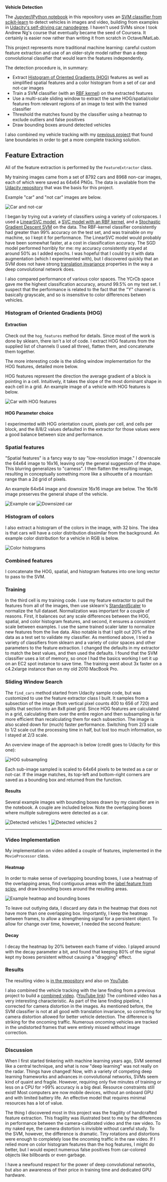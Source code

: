 **Vehicle Detection**

The [Jupyter/IPython notebook](https://github.com/gardenermike/vehicle-tracking/blob/master/vehicle-detection.ipynb) in this repository uses an [SVM classifier from scikit-learn](http://scikit-learn.org/stable/modules/generated/sklearn.svm.SVC.html) to detect vehicles in images and video, building from examples in [Udacity's self-driving car nanodegree](https://www.udacity.com/drive).
I haven't used SVMs since I took Andrew Ng's course that eventually became the seed of Coursera. It certainly is easier now rather than writing it from scratch in Octave/MatLab.

This project represents more traditional machine learning: careful custom feature extraction and use of an older-style model rather than a deep convolutional classifier that would learn the features independently.

The detection procedure is, in summary:

* Extract [Histogram of Oriented Gradients (HOG)](http://www.learnopencv.com/histogram-of-oriented-gradients/) features as well as simplified spatial features and a color histogram from a set of car and not-car images
* Train a SVM classifier (with an [RBF kernel](https://en.wikipedia.org/wiki/Radial_basis_function_kernel)) on the extracted features
* Use a multi-scale sliding window to extract the same HOG/spatial/color features from relevant regions of an image to test with the trained classifier
* Threshold the matches found by the classifier using a heatmap to exclude outliers and false positives
* Draw bounding boxes around detected vehicles

I also combined my vehicle tracking with my [previous project](https://github.com/gardenermike/finding-lane-lines-reprise) that found lane boundaries in order to get a more complete tracking solution.

[//]: # (Image References)
[image1]: ./examples/car_not_car.png
[image2]: ./examples/HOG_example.jpg
[image3]: ./examples/sliding_windows.jpg
[image4]: ./examples/sliding_window.jpg
[image5]: ./examples/bboxes_and_heat.png
[image6]: ./examples/labels_map.png
[image7]: ./examples/output_bboxes.png
[car-and-hog]: ./examples/car-and-hog.jpg
[hog-sub]: ./examples/hog-sub.jpg
[boxed-1]: ./examples/boxed-1.png
[boxed-2]: ./examples/boxed-2.png
[car]: ./examples/53.png
[spatial]: ./examples/spatial_53.png
[histograms]: ./examples/histograms.png
[heatmap]: ./examples/heatmap.png
[video1]: ./project_video.mp4

## Feature Extraction

All of the feature extraction is performed by the `FeatureExtractor` class.

My training images came from a set of 8792 cars and 8968 non-car images, each of which were saved as 64x64 PNGs. The data is available from the [Udacity repository](https://github.com/udacity/CarND-Vehicle-Detection) that was the basis for this project.

Example "car" and "not car" images are below.

![Car and not-car][image1]

I began by trying out a variety of classifiers using a variety of colorspaces. I used a [LinearSVC model](http://scikit-learn.org/stable/modules/generated/sklearn.svm.LinearSVC.html#sklearn.svm.LinearSVC), a [SVC model with an RBF kernel](http://scikit-learn.org/stable/modules/generated/sklearn.svm.SVC.html#sklearn.svm.SVC), and a [Stochastic Gradient Descent SVM](http://scikit-learn.org/stable/modules/generated/sklearn.linear_model.SGDClassifier.html#sklearn.linear_model.SGDClassifier) on the data. The RBF-kernel classifier consistently had greater than 99% accuracy on the test set, and was trainable on my machine, so I kept it for performance. The LinearSVC model would probably have been somewhat faster, at a cost in classification accuracy. The SGD model performed horribly for me: my accuracy consistently stayed at around 50% as I added epochs. I was hopeful that I could try it with data augmentation (which I experimented with), but I discovered quickly that an SVM does not have strong [translation invariance](https://en.wikipedia.org/wiki/Translational_symmetry) properties in the way a deep convolutional network does.

I also compared performance of various color spaces. The YCrCb space gave me the highest classification accuracy, around 99.5% on my test set. I suspect that the performance is related to the fact that the "Y" channel is basically grayscale, and so is insensitive to color differences betwen vehicles.


### Histogram of Oriented Gradients (HOG)

#### Extraction
Check out the `hog_features` method for details. Since most of the work is done by sklearn, there isn't a lot of code. I extract HOG features from the supplied list of channels (I used all three), flatten them, and concatenate them together.

The more interesting code is the sliding window implementation for the HOG features, detailed more below.

HOG features represent the direction the average gradient of a block is pointing in a cell. Intuitively, it takes the slope of the most dominant shape in each cell in a grid. An example image of a vehicle with HOG features is below.

![Car with HOG features][car-and-hog]

#### HOG Parameter choice

I experimented with HOG orientation count, pixels per cell, and cells per block, and the 8/8/2 values defaulted in the extractor for those values were a good balance between size and performance.

### Spatial features

"Spatial features" is a fancy way to say "low-resolution image." I downscale the 64x64 image to 16x16, leaving only the general suggestion of the shape. This blurring generalizes to "carness". I then flatten the resulting image, resulting in conceptually something more like a silhouette of a mountain range than a 2d grid of pixels.

An example 64x64 image and downsize 16x16 image are below. The 16x16 image preserves the general shape of the vehicle.

![Example car][car]
![Downsized car][spatial]

### Histogram of colors

I also extract a histogram of the colors in the image, with 32 bins. The idea is that cars will have a color distribution dissimilar from the background. An example color distribution for a vehicle in RGB is below.

![Color histograms][histograms]

### Combined features

I concatenate the HOG, spatial, and histogram features into one long vector to pass to the SVM.

### Training
In the third cell is my training code. I use my feature extractor to pull the features from all of the images, then use sklearn's [StandardScaler](http://scikit-learn.org/stable/modules/generated/sklearn.preprocessing.StandardScaler.html) to normalize the full dataset. Normalization was important for a couple of reasons. First, it balances out any scale differences between the HOG, spatial, and color histogram features, and second, it ensures a consistent scale between examples. I use the same trained scaler later to normalize new features from the live data.
Also notable is that I split out 20% of the data as a test set to validate my classifier.
As mentioned above, I tried a variety of classifiers from sklearn and a variety of color spaces and other parameters to the feature extraction. I changed the defaults in my extractor to match the best values, and then used the defaults.
I found that the SVM classifier uses a lot of memory, so once I had the basics working I set it up on an EC2 spot instance to save time. The training went about 3x faster on a c4.2xlarge instance than on my old 2010 MacBook Pro.


### Sliding Window Search

The `find_cars` method started from Udacity sample code, but was customized to use the feature extractor class I built. It samples from a subsection of the image (from vertical pixel counts 400 to 656 of 720) and splits that section into an 8x8 pixel grid. Since HOG features are calculated in a grid, calculating them over the entire region and then subsampling is far more efficient than recalculating them for each subsection. The image is also scaled down for (much) faster performance. Switching from 2/3 scale to 1/2 scale cut the processing time in half, but lost too much information, so I stayed at 2/3 scale.

An overview image of the approach is below (credit goes to Udacity for this one):

![HOG subsampling][hog-sub]

Each sub-image sampled is scaled to 64x64 pixels to be tested as a car or not-car. If the image matches, its top-left and bottom-right corners are saved as a bounding box and returned from the function.


#### Results

Several example images with bounding boxes drawn by my classifier are in the notebook. A couple are included below. Note the overlapping boxes where multiple subregions were detected as a car.

![Detected vehicles 1][boxed-1]
![Detected vehicles 2][boxed-2]

---

### Video Implementation

My implementation on video added a couple of features, implemented in the `MovieProcessor` class.

#### Heatmap
In order to make sense of overlapping bounding boxes, I use a heatmap of the overlapping areas, find contiguous areas with the [label feature from scipy](https://docs.scipy.org/doc/scipy-0.16.0/reference/generated/scipy.ndimage.measurements.label.html), and draw bounding boxes around the resulting areas.

![Example heatmap and bounding boxes][heatmap]

To leave out outlying data, I discard any data in the heatmap that does not have more than one overlapping box. Importantly, I keep the heatmap between frames, to allow a strengthening signal for a persistent object. To allow for change over time, however, I needed the second feature:

#### Decay
I decay the heatmap by 20% between each frame of video. I played around with the decay parameter a bit, and found that keeping 80% of the signal kept my boxes persistent without causing a "dragging" effect.


### Results

The resulting video is [in the repository](https://github.com/gardenermike/vehicle-tracking/blob/master/project_output.mp4) and also on [YouTube](https://youtu.be/8UL3n6VFNsc).

I also combined the vehicle tracking with the lane finding from a previous project to build a [combined video](https://github.com/gardenermike/vehicle-tracking/blob/master/project_video_output.mp4). ([YouTube link](https://youtu.be/qDGdRYXy1c0)) The combined video has a very interesting characteristic. As part of the lane finding pipeline, I corrected for camera distortion in the images. As mentioned before, the SVM classifier is not at all good with translation invariance, so correcting for camera distortion allowed for better vehicle detection. The difference is striking for the oncoming traffic. Numerous oncoming vehicles are tracked in the undistorted frames that were entirely missed without image correction.

---

### Discussion

When I first started tinkering with machine learning years ago, SVM seemed like a central technique, and what is now "deep learning" was not really on the radar. Things have changed! Now, with a variety of competing deep learning frameworks and advances in convolutional networks, SVMs seem kind of quaint and fragile. However, requiring only five minutes of training or less on a CPU for >99% accuracy is a big deal. Resource constraints still exist! Most computers are now mobile devices, without an onboard GPU and with limited battery life. An effective model that requires minimal resources has a lot of value.

The thing I discovered most in this project was the fragility of handcrafted feature extraction. This fragility was illustrated best to me by the differences in performance between the camera-calibrated video and the raw video. To my naked eye, the camera distortion is invisible without careful study. To the SVM, however, the difference is dramatic. Tiny rotations and distortions were enough to completely lose the oncoming traffic in the raw video. If I relied more on color histogram features than the hog features, I might do better, but I would expect numerous false positives from car-colored objects like billboards or even garbage.

I have a newfound respect for the power of deep convolutional networks, but also an awareness of their price in training time and dedicated GPU hardware.
